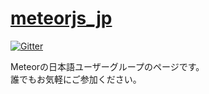 # [meteorjs_jp](http://meteorjs_jp.meteor.com)

[![Gitter](https://badges.gitter.im/Join%20Chat.svg)](https://gitter.im/besutome/meteorjs_jp?utm_source=badge&utm_medium=badge&utm_campaign=pr-badge)

Meteorの日本語ユーザーグループのページです。  
誰でもお気軽にご参加ください。
